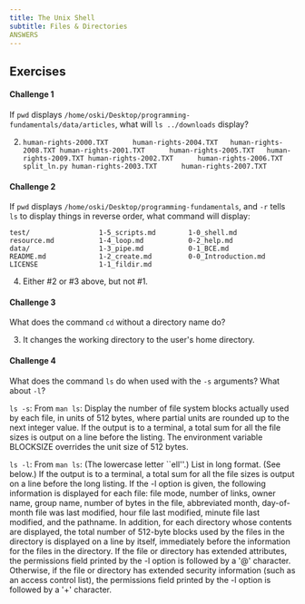 ```yaml
---
title: The Unix Shell
subtitle: Files & Directories
ANSWERS
---
```


## Exercises

#### Challenge 1

If `pwd` displays `/home/oski/Desktop/programming-fundamentals/data/articles`, what will `ls ../downloads` display?

2.  `human-rights-2000.TXT  	human-rights-2004.TXT  	human-rights-2008.TXT
     human-rights-2001.TXT  	human-rights-2005.TXT  	human-rights-2009.TXT
     human-rights-2002.TXT  	human-rights-2006.TXT  	split_ln.py
     human-rights-2003.TXT  	human-rights-2007.TXT`


#### Challenge 2

If `pwd` displays `/home/oski/Desktop/programming-fundamentals`, and `-r` tells `ls` to display things in reverse order, what command will display:

~~~
test/  			      1-5_scripts.md 		1-0_shell.md
resource.md    		  1-4_loop.md    		0-2_help.md
data/  			      1-3_pipe.md    		0-1_BCE.md
README.md      		  1-2_create.md  		0-0_Introduction.md
LICENSE			      1-1_fildir.md
~~~

4.  Either \#2 or \#3 above, but not \#1.

#### Challenge 3

What does the command `cd` without a directory name do?

3.  It changes the working directory to the user's home directory.

#### Challenge 4

What does the command `ls` do when used with the `-s` arguments? What about `-l`?

`ls -s`: From `man ls`: Display the number of file system blocks actually used by each file, in units of 512 bytes, where partial units are rounded up to the next integer value.  If the output is to a terminal, a total sum for all the file sizes is output on a line before the listing. The environment variable BLOCKSIZE overrides the unit size of 512 bytes.

`ls -l`: From `man ls`: (The lowercase letter ``ell''.)  List in long format. (See below.)  If the output is to a terminal, a total sum for all the file sizes is output on a line before the long listing. If the -l option is given, the following information is displayed for each file: file mode, number of links, owner name, group name, number of bytes in the file, abbreviated month, day-of-month file was last modified, hour file last modified, minute file last modified, and the pathname.  In addition, for each directory whose contents are displayed, the total number of 512-byte blocks used by the files in the directory is displayed on a line by itself, immediately before the information for the files in the directory.  If the file or directory has extended attributes, the permissions field printed by the -l option is followed by a '@' character.  Otherwise, if the file or directory has extended security information (such as an access control list), the permissions field printed by the -l option is followed by a '+' character.
